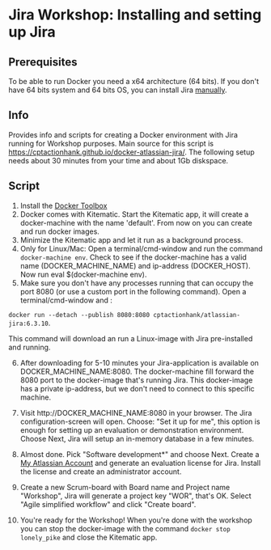 # Jira Workshop: Installing and setting up Jira

## Prerequisites
To be able to run Docker you need a x64 architecture (64 bits). If you don't have 64 bits system and 64 bits OS, you can install Jira [manually](MANUAL.md).

## Info
Provides info and scripts for creating a Docker environment with Jira running for Workshop purposes. Main source for this script is https://cptactionhank.github.io/docker-atlassian-jira/. The following setup needs about 30 minutes from your time and about 1Gb diskspace.

## Script
1. Install the [Docker Toolbox](https://www.docker.com/products/docker-toolbox)
2. Docker comes with Kitematic. Start the Kitematic app, it will create a docker-machine with the name 'default'. From now on you can create and run docker images.
3. Minimize the Kitematic app and let it run as a background process.
4. Only for Linux/Mac: Open a terminal/cmd-window and run the command ```docker-machine env```. Check to see if the docker-machine has a valid name (DOCKER_MACHINE_NAME) and ip-address (DOCKER_HOST). Now run eval $(docker-machine env).
5. Make sure you don't have any processes running that can occupy the port 8080 (or use a custom port in the following command). Open a terminal/cmd-window and :

  ```docker run --detach --publish 8080:8080 cptactionhank/atlassian-jira:6.3.10```.

  This command will download an run a Linux-image with Jira pre-installed and running.

6. After downloading for 5-10 minutes your Jira-application is available on DOCKER_MACHINE_NAME:8080. The docker-machine fill forward the 8080 port to the docker-image that's running Jira. This docker-image has a private ip-address, but we don't need to connect to this specific machine.

7. Visit http://DOCKER_MACHINE_NAME:8080 in your browser. The Jira configuration-screen will open. Choose: "Set it up for me", this option is enough for setting up an evaluation or demonstration environment. Choose Next, Jira will setup an in-memory database in a few minutes.

8. Almost done. Pick "Software development*" and choose Next. Create a [My Atlassian Account](https://my.atlassian.com) and generate an evaluation license for Jira. Install the license and create an administrator account.

9. Create a new Scrum-board with Board name and Project name "Workshop", Jira will generate a project key "WOR", that's OK. Select "Agile simplified workflow" and click "Create board".

10. You're ready for the Workshop! When you're done with the workshop you can stop the docker-image with the command ```docker stop lonely_pike``` and close the Kitematic app.
